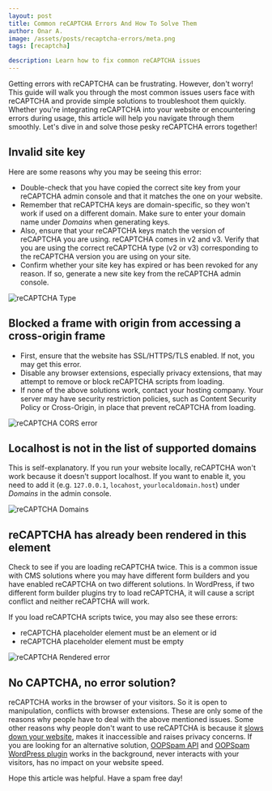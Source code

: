 ```yaml
---
layout: post
title: Common reCAPTCHA Errors And How To Solve Them
author: Onar A.
image: /assets/posts/recaptcha-errors/meta.png
tags: [recaptcha]

description: Learn how to fix common reCAPTCHA issues
---
```


Getting errors with reCAPTCHA can be frustrating. However, don't worry! This guide will walk you through the most common issues users face with reCAPTCHA and provide simple solutions to troubleshoot them quickly. Whether you're integrating reCAPTCHA into your website or encountering errors during usage, this article will help you navigate through them smoothly. Let's dive in and solve those pesky reCAPTCHA errors together!

## Invalid site key

Here are some reasons why you may be seeing this error:

- Double-check that you have copied the correct site key from your reCAPTCHA admin console and that it matches the one on your website.
- Remember that reCAPTCHA keys are domain-specific, so they won't work if used on a different domain. Make sure to enter your domain name under *Domains* when generating keys.
- Also, ensure that your reCAPTCHA keys match the version of reCAPTCHA you are using. reCAPTCHA comes in v2 and v3. Verify that you are using the correct reCAPTCHA type (v2 or v3) corresponding to the reCAPTCHA version you are using on your site.
- Confirm whether your site key has expired or has been revoked for any reason. If so, generate a new site key from the reCAPTCHA admin console.

![reCAPTCHA Type](/blog/assets/posts/recaptcha-errors/Type.png "reCAPTCHA Type")

## Blocked a frame with origin from accessing a cross-origin frame

- First, ensure that the website has SSL/HTTPS/TLS enabled. If not, you may get this error.
- Disable any browser extensions, especially privacy extensions, that may attempt to remove or block reCAPTCHA scripts from loading. 
- If none of the above solutions work, contact your hosting company. Your server may have security restriction policies, such as Content Security Policy or Cross-Origin, in place that prevent reCAPTCHA from loading.

![reCAPTCHA CORS error](/blog/assets/posts/recaptcha-errors/origin.jpg "reCAPTCHA CORS error")

## Localhost is not in the list of supported domains

This is self-explanatory. If you run your website locally, reCAPTCHA won't work because it doesn't support localhost. If you want to enable it, you need to add it (e.g. `127.0.0.1`, `locahost`, `yourlocaldomain.host`) under *Domains* in the admin console.

![reCAPTCHA Domains](/blog/assets/posts/recaptcha-errors/Domains.png "reCAPTCHA Domains")

## reCAPTCHA has already been rendered in this element

Check to see if you are loading reCAPTCHA twice. This is a common issue with CMS solutions where you may have different form builders and you have enabled reCAPTCHA on two different solutions. In WordPress, if two different form builder plugins try to load reCAPTCHA, it will cause a script conflict and neither reCAPTCHA will work.

If you load reCAPTCHA scripts twice, you may also see these errors:

- reCAPTCHA placeholder element must be an element or id
- reCAPTCHA placeholder element must be empty

![reCAPTCHA Rendered error](/blog/assets/posts/recaptcha-errors/rendered.png "Rendered error")

## No CAPTCHA, no error solution?

reCAPTCHA works in the browser of your visitors. So it is open to manipulation, conflicts with browser extensions. These are only some of the reasons why people have to deal with the above mentioned issues. Some other reasons why people don't want to use reCAPTCHA is because it [slows down your website](https://www.oopspam.com/blog/recaptcha-performance-analyses), makes it inaccessible and raises privacy concerns. If you are looking for an alternative solution, [OOPSpam API](https://www.oopspam.com/) and [OOPSpam WordPress plugin](https://www.oopspam.com/wordpress) works in the background, never interacts with your visitors, has no impact on your website speed.

Hope this article was helpful. Have a spam free day!